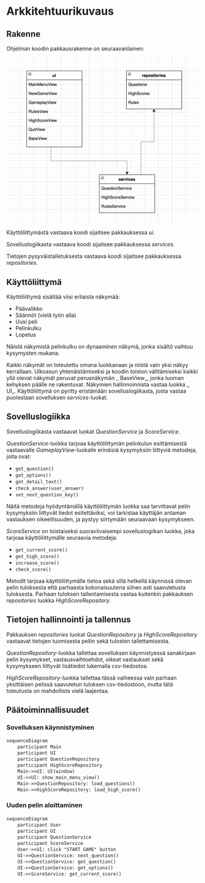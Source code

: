 # Arkkitehtuurikuvaus

## Rakenne

Ohjelman koodin pakkausrakenne on seuraavanlainen:

![Pakkausrakenne](./kuvat/pakkausrakenne.png)

Käyttöliittymästä vastaava koodi sijaitsee pakkauksessa _ui_.

Sovelluslogiikasta vastaava koodi sijaitsee pakkauksessa _services_.

Tietojen pysyväistalletuksesta vastaava koodi sijaitsee pakkauksessa _repositories_.

## Käyttöliittymä

Käyttöliittymä sisältää viisi erilaista näkymää:

- Päävalikko
- Säännöt (vielä työn alla)
- Uusi peli
- Pelinkulku
- Lopetus

Näistä näkymistä pelinkulku on dynaaminen näkymä, jonka sisältö vaihtuu kysymysten mukana.

Kaikki näkymät on toteutettu omana luokkanaan ja niistä vain yksi näkyy kerrallaan. Ulkoasun 
yhtenäistämiseksi ja koodin toiston välttämiseksi kaikki yllä olevat näkymät peruvat 
perusnäkymän _ BaseView_, jonka luoman kehyksen päälle ne rakentuvat. Näkymien 
hallinnoinnista 
vastaa luokka _ UI_. Käyttöliittymä on pyritty eristämään sovelluslogiikasta, 
josta vastaa puolestaan sovelluksen _services_-luokat.

## Sovelluslogiikka

Sovelluslogiikasta vastaavat luokat _QuestionService_ ja _ScoreService_.

_QuestionService_-luokka tarjoaa käyttöliittymän pelinkulun esittämisestä vastaavalle 
_GameplayView_-luokalle erinäisiä kysymyksiin liittyviä metodeja, joita ovat:

- `get_question()`
- `get_options()`
- `get_detail_text()`
- `check_answer(user_answer)`
- `set_next_question_key()`

Näitä metodeja hyödyntämällä käyttöliittymän luokka saa tarvittavat pelin kysymyksiin 
liittyvät tiedot esitettäviksi, voi tarkistaa käyttäjän antaman vastauksen 
oikeellisuuden, ja pystyy siirtymään seuraavaan kysymykseen.

_ScoreService_ on toistaiseksi suoraviivaisempi sovelluslogiikan luokka, joka tarjoaa 
käyttöliittymälle seuraavia metodeja:

- `get_current_score()`
- `get_high_score()`
- `increase_score()`
- `check_score()`

Metodit tarjoaa käyttöliittymälle tietoa sekä sillä hetkellä käynnissä olevan pelin tuloksesta että 
parhaasta kokonaisuutena siihen asti saavutetusta tuloksesta. Parhaan tuloksen 
tallentamisesta vastaa kuitenkin pakkauksen _repositories_ luokka _HighScoreRepository_.

## Tietojen hallinnointi ja tallennus

Pakkauksen _repositories_ luokat _QuestionRepository_ ja _HighScoreRepository_ 
vastaavat tietojen tuomisesta peliin sekä tulosten tallettamisesta. 

_QuestionRepository_-luokka tallettaa sovelluksen käynnistyessä sanakirjaan 
pelin kysymykset, vastausvaihtoehdot, oikeat vastaukset sekä kysymykseen 
liittyvät lisätiedot lukemalla csv-tiedostoa.

_HighScoreRepository_-luokka tallettaa tässä vaiheessa vain parhaan yksittäisen 
pelissä saavutetun tuloksen csv-tiedostoon, mutta tätä toteutusta on 
mahdollista vielä laajentaa.

## Päätoiminnallisuudet

### Sovelluksen käynnistyminen

```mermaid
sequenceDiagram
    participant Main
    participant UI
    participant QuestionRepository
    participant HighScoreRepository
    Main->>UI: UI(window)
    UI->>UI: show_main_menu_view()
    Main->>QuestionRepository: load_questions()
    Main->>HighScoreRepository: load_high_score()
```

### Uuden pelin aloittaminen

```mermaid
sequenceDiagram
    participant User
    participant UI
    participant QuestionService
    participant ScoreService
    User->>UI: click "START GAME" button
    UI->>QuestionService: next_question()
    UI->>QuestionService: get_question()
    UI->>QuestionService: get_options()
    UI->>ScoreService: get_current_score()
```
